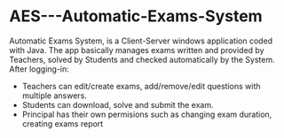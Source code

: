 # AES---Automatic-Exams-System

Automatic Exams System, is a Client-Server windows application coded with Java.
The app basically manages exams written and provided by Teachers, solved by Students and checked automatically by the System.
After logging-in:
- Teachers can edit/create exams, add/remove/edit questions with multiple answers.
- Students can download, solve and submit the exam.
- Principal has their own permisions such as changing exam duration, creating exams report
